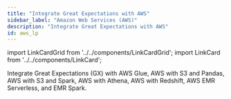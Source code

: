 ```yaml
---
title: "Integrate Great Expectations with AWS"
sidebar_label: "Amazon Web Services (AWS)"
description: "Integrate Great Expectations with AWS"
id: aws_lp
---
```


import LinkCardGrid from '../../components/LinkCardGrid';
import LinkCard from '../../components/LinkCard';

<p class="DocItem__header-description">Integrate Great Expectations (GX) with AWS Glue, AWS with S3 and Pandas, AWS with S3 and Spark, AWS with Athena, AWS with Redshift, AWS EMR Serverless, and EMR Spark.</p>

<LinkCardGrid>
  <LinkCard topIcon label="Use GX with an Amazon EMR Spark cluster" description="Instantiate a Data Context on an EMR Spark cluster" href="/docs/oss/deployment_patterns/how_to_instantiate_a_data_context_on_an_emr_spark_cluster" icon="/img/integrations/spark_icon.png" />
  <LinkCard topIcon label="Use GX with AWS using S3 and Pandas" description="Use GX with AWS and cloud storage" href="/docs/oss/deployment_patterns/how_to_use_gx_with_aws/how_to_use_gx_with_aws_using_cloud_storage_and_pandas" icon="/img/integrations/pandas_icon.png" />
  <LinkCard topIcon label="Use GX with AWS using S3 and Spark" description="Configure a local GX project to store Expectations, Validation Results, and Data Docs in Amazon S3 buckets" href="/docs/oss/deployment_patterns/how_to_use_gx_with_aws/how_to_use_gx_with_aws_using_s3_and_spark" icon="/img/integrations/aws_logo.svg" />
  <LinkCard topIcon label="Use GX with AWS using Athena" description="Store Expectations, Validation Results, and Data Docs in Amazon S3 buckets and  access data stored in an Athena database" href="/docs/oss/deployment_patterns/how_to_use_gx_with_aws/how_to_use_gx_with_aws_using_athena" icon="/img/integrations/athena_logo.svg" />
  <LinkCard topIcon label="Use GX with AWS using Redshift" description="Store Expectations, Validation Results, and Data Docs in Amazon S3 buckets and access data data from a Redshift database" href="/docs/oss/deployment_patterns/how_to_use_gx_with_aws/how_to_use_gx_with_aws_using_redshift" icon="/img/integrations/aws_redshift_icon.svg" />
</LinkCardGrid>